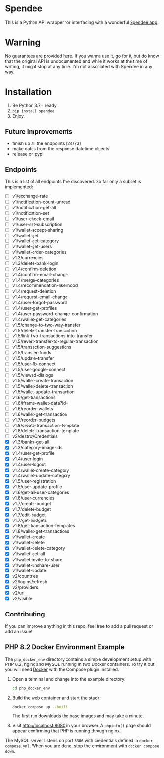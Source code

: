 # Spendee

This is a Python API wrapper for interfacing with a wonderful [Spendee app](https://www.spendee.com/).

# Warning

No guarantees are provided here. If you wanna use it, go for it, but do know that the original API is undocumented and while it works at the time of writing, it might stop at any time. I'm not associated with Spendee in any way.

# Installation

1. Be Python 3.7+ ready
2. `pip install spendee`
3. Enjoy.

## Future Improvements

- finish up all the endpoints [24/73]
- make dates from the response datetime objects
- release on pypi

## Endpoints

This is a list of all endpoints I've discovered. So far only a subset is implemented:

- [ ] v1/exchange-rate
- [ ] v1/notification-count-unread
- [ ] v1/notification-get-all
- [ ] v1/notification-set
- [ ] v1/user-check-email
- [ ] v1/user-set-subscription
- [ ] v1/wallet-accept-sharing
- [ ] v1/wallet-get
- [ ] v1/wallet-get-category
- [ ] v1/wallet-get-users
- [ ] v1/wallet-order-categories
- [ ] v1.3/currencies
- [ ] v1.3/delete-bank-login
- [ ] v1.4/confirm-deletion
- [ ] v1.4/confirm-email-change
- [ ] v1.4/merge-categories
- [ ] v1.4/recommendation-likelihood
- [ ] v1.4/request-deletion
- [ ] v1.4/request-email-change
- [ ] v1.4/user-forgot-password
- [ ] v1.4/user-get-profiles
- [ ] v1.4/user-password-change-confirmation
- [ ] v1.4/wallet-get-categories
- [ ] v1.5/change-to-two-way-transfer
- [ ] v1.5/delete-transfer-transaction
- [ ] v1.5/link-two-transactions-into-transfer
- [ ] v1.5/revert-transfer-to-regular-transaction
- [ ] v1.5/transaction-suggestions
- [ ] v1.5/transfer-funds
- [ ] v1.5/update-transfer
- [ ] v1.5/user-fb-connect
- [ ] v1.5/user-google-connect
- [ ] v1.5/viewed-dialogs
- [ ] v1.5/wallet-create-transaction
- [ ] v1.5/wallet-delete-transaction
- [ ] v1.5/wallet-update-transaction
- [ ] v1.6/get-transactions
- [ ] v1.6/iframe-wallet-data?id=
- [ ] v1.6/reorder-wallets
- [ ] v1.6/wallet-get-transaction
- [ ] v1.7/reorder-budgets
- [ ] v1.8/create-transaction-template
- [ ] v1.8/delete-transaction-template
- [ ] v2/destroyCredentials
- [X] v1.3/banks-get-all
- [X] v1.3/category-image-ids
- [X] v1.4/user-get-profile
- [X] v1.4/user-login
- [X] v1.4/user-logout
- [X] v1.4/wallet-create-category
- [X] v1.4/wallet-update-category
- [X] v1.5/user-registration
- [X] v1.5/user-update-profile
- [X] v1.6/get-all-user-categories
- [X] v1.6/user-currencies
- [X] v1.7/create-budget
- [X] v1.7/delete-budget
- [X] v1.7/edit-budget
- [X] v1.7/get-budgets
- [X] v1.8/get-transaction-templates
- [X] v1.8/wallet-get-transactions
- [X] v1/wallet-create
- [X] v1/wallet-delete
- [X] v1/wallet-delete-category
- [X] v1/wallet-get-all
- [X] v1/wallet-invite-to-share
- [X] v1/wallet-unshare-user
- [X] v1/wallet-update
- [X] v2/countries
- [X] v2/logins/refresh
- [X] v2/providers
- [X] v2/url
- [X] v2/visible

## Contributing

If you can improve anything in this repo, feel free to add a pull request or add an issue!

## PHP 8.2 Docker Environment Example

The `php_docker_env` directory contains a simple development setup with PHP 8.2, nginx and MySQL running in two Docker containers. To try it out you will need [Docker](https://www.docker.com/) with the Compose plugin installed.

1. Open a terminal and change into the example directory:

   ```bash
   cd php_docker_env
   ```

2. Build the web container and start the stack:

   ```bash
   docker compose up --build
   ```

   The first run downloads the base images and may take a minute.

3. Visit [http://localhost:8080](http://localhost:8080) in your browser. A `phpinfo()` page should appear confirming that PHP is running through nginx.

The MySQL server listens on port `3306` with credentials defined in `docker-compose.yml`. When you are done, stop the environment with `docker compose down`.

